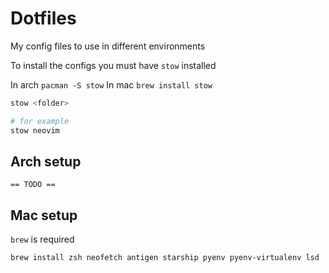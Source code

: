 Dotfiles
========

My config files to use in different environments

To install the configs you must have `stow` installed

In arch `pacman -S stow`
In mac `brew install stow`

```bash
stow <folder>

# for example
stow neovim
```

## Arch setup

```
== TODO ==
```

## Mac setup

`brew` is required

```bash
brew install zsh neofetch antigen starship pyenv pyenv-virtualenv lsd
```

